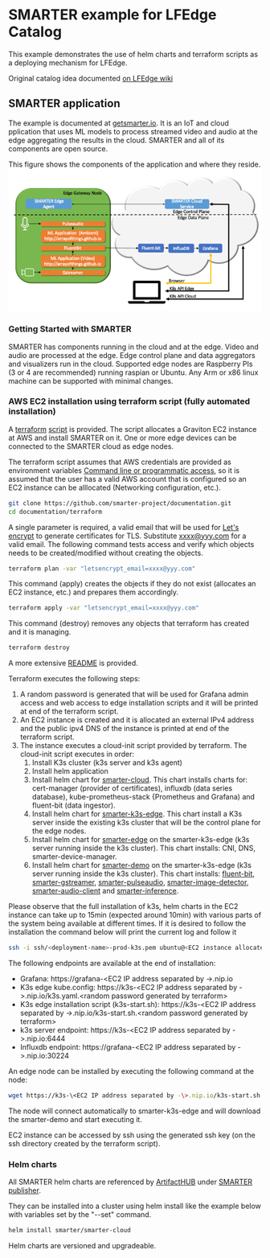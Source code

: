 # SMARTER example for LFEdge Catalog

This example demonstrates the use of helm charts and terraform scripts as a deploying mechanism for LFEdge.

Original catalog idea documented [on LFEdge wiki](https://wiki.lfedge.org/display/LE/LF+Edge+Catalog)

## SMARTER application

The example is documented at [getsmarter.io](https://getsmarter.io/). It is an IoT and cloud pplication that uses ML models to process streamed video and audio at the edge aggregating the results in the cloud. 
SMARTER and all of its components are open source. 

This figure shows the components of the application and where they reside. 
![SMARTER](SMARTER_example.png)

### Getting Started with SMARTER

SMARTER has components running in the cloud and at the edge. Video and audio are processed at the edge. Edge control plane and data aggregators and visualizers run in the cloud.
Supported edge nodes are Raspberry PIs (3 or 4 are recommended) running raspian or Ubuntu. Any Arm or x86 linux machine can be supported with minimal changes.

### AWS EC2 installation using terraform script (fully automated installation)

A [terraform](https://www.terraform.io/) [script](https://github.com/smarter-project/documentation/tree/main/terraform/smarter-main.tf) is provided. The script allocates a Graviton EC2 instance at AWS and install SMARTER on it. One or more edge devices can be connected to the SMARTER cloud as edge nodes.

The terraform script assumes that AWS credentials are provided as environment variables [Command line or programmatic access](https://aws.amazon.com/blogs/security/aws-single-sign-on-now-enables-command-line-interface-access-for-aws-accounts-using-corporate-credentials/), so it is assumed that the user has a valid AWS account that is configured so an EC2 instance can be alllocated (Networking configuration, etc.).

```bash
git clone https://github.com/smarter-project/documentation.git
cd documentation/terraform
```

A single parameter is required, a valid email that will be used for [Let's encrypt](https://letsencrypt.org/) to generate certificates for TLS. Substitute xxxx@yyy.com for a valid email.
The following command tests access and verify which objects needs to be created/modified without creating the objects.

```bash
terraform plan -var "letsencrypt_email=xxxx@yyy.com"
```

This command (apply) creates the objects if they do not exist (allocates an EC2 instance, etc.) and prepares them accordingly.

```bash
terraform apply -var "letsencrypt_email=xxxx@yyy.com"
```
This command (destroy) removes any objects that terraform has created and it is managing.

```bash
terraform destroy
```

A more extensive [README](https://github.com/smarter-project/documentation/tree/main/terraform/README.md) is provided.

Terraform executes the following steps:

1. A random password is generated that will be used for Grafana admin access and web access to edge installation scripts and it will be printed at end of the terraform script.
1. An EC2 instance is created and it is allocated an external IPv4 address and the public ipv4 DNS of the instance is printed at end of the terraform script.
1. The instance executes a cloud-init script provided by terraform. The cloud-init script executes in order:
   1. Install K3s cluster (k3s server and k3s agent) 
   1. Install helm application 
   1. Install helm chart for [smarter-cloud](https://github.com/smarter-project/documentation/tree/main/charts/smarter-cloud). This chart installs charts for: cert-manager (provider of certificates), influxdb (data series database), kube-prometheus-stack {Prometheus and Grafana) and fluent-bit (data ingestor).
   1. Install helm chart for [smarter-k3s-edge](https://github.com/smarter-project/documentation/tree/main/charts/smarter-k3s-edge). This chart install a K3s server inside the existing k3s cluster that will be the control plane for the edge nodes. 
   1. Install helm chart for [smarter-edge](https://github.com/smarter-project/documentation/tree/main/charts/smarter-edge) on the smarter-k3s-edge (k3s server running inside the k3s cluster). This chart installs: CNI, DNS, smarter-device-manager.
   1. Install helm chart for [smarter-demo](https://github.com/smarter-project/documentation/tree/main/charts/demo) on the smarter-k3s-edge (k3s server running inside the k3s cluster). This chart installs: [fluent-bit](https://github.com/smarter-project/documentation/tree/main/charts/smarter-fluent-bit), [smarter-gstreamer](https://smarter-project.github.io/gstreamer), [smarter-pulseaudio](https://smarter-project.github.io/pulseaudio), [smarter-image-detector](https://smarter-project.github.io/image-detector), [smarter-audio-client](https://smarter-project.github.io/audio-client) and [smarter-inference](https://smarter-project.github.io/smarter-inference).

Please observe that the full installation of k3s, helm charts in the EC2 instance can take up to 15min (expected around 10min) with various parts of the system being available at different times. If it is desired to follow the installation the command below will print the current log and follow it

```bash
ssh -i ssh/<deployment-name>-prod-k3s.pem ubuntu@<EC2 instance allocated> "tail -f /var/log/cloud-init-output.log"
```

The following endpoints are available at the end of installation:

* Grafana: https://grafana-\<EC2 IP address separated by -\>.nip.io 
* K3s edge kube.config: https://k3s-\<EC2 IP address separated by -\>.nip.io/k3s.yaml.\<random password generated by terraform\>
* K3s edge installation script (k3s-start.sh): https://k3s-\<EC2 IP address separated by -\>.nip.io/k3s-start.sh.\<random password generated by terraform\>
* k3s server endpoint: https://k3s-\<EC2 IP address separated by -\>.nip.io:6444
* Influxdb endpoint: https://grafana-\<EC2 IP address separated by -\>.nip.io:30224

An edge node can be installed by executing the following command at the node:

```bash
wget https://k3s-\<EC2 IP address separated by -\>.nip.io/k3s-start.sh.\<random password generated by terraform\> | bash -
```

The node will connect automatically to smarter-k3s-edge and will download the smarter-demo and start executing it. 

EC2 instance can be accessed by ssh using the generated ssh key (on the ssh directory created by the terraform script). 

### Helm charts

All SMARTER helm charts are referenced by [ArtifactHUB](https://artifacthub.io/) under [SMARTER publisher](https://artifacthub.io/packages/search?org=smarter).

They can be installed into a cluster using helm install like the example below with variables set by the "--set" command.

```bash
helm install smarter/smarter-cloud
```

Helm charts are versioned and upgradeable. 
